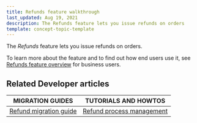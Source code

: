 ```yaml
---
title: Refunds feature walkthrough
last_updated: Aug 19, 2021
description: The Refunds feature lets you issue refunds on orders
template: concept-topic-template
---
```


The _Refunds_ feature lets you issue refunds on orders.


To learn more about the feature and to find out how end users use it, see [Refunds feature overview](/docs/scos/user/features/{{page.version}}/refunds-feature-overview.html) for business users.


## Related Developer articles

| MIGRATION GUIDES | TUTORIALS AND HOWTOS |
|---------|---------|
| [Refund migration guide](/docs/scos/dev/module-migration-guides/migration-guide-refund.html) | [Refund process management](/docs/scos/dev/back-end-development/data-manipulation/datapayload-conversion/refund-process-management.html) |
